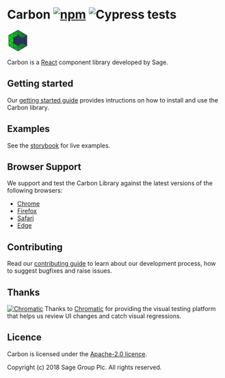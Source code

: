 # Carbon [![npm](https://img.shields.io/npm/v/carbon-react.svg)](https://www.npmjs.com/package/carbon-react) ![Cypress tests](https://github.com/Sage/carbon/workflows/Cypress%20tests/badge.svg)
<img src="https://raw.githubusercontent.com/Sage/carbon/master/logo/carbon-logo.png" width="50">

Carbon is a [React](https://facebook.github.io/react/) component library developed by Sage.

## Getting started
Our [getting started guide](docs/getting-started.md) provides intructions on how to install and use the Carbon library.

## Examples
See the [storybook](https://carbon.sage.com/) for live examples.

## Browser Support
We support and test the Carbon Library against the latest versions of the following browsers:
* [Chrome](https://www.google.com/chrome/)
* [Firefox](https://www.mozilla.org/firefox/)
* [Safari](https://www.apple.com/safari/)
* [Edge](https://www.microsoft.com/windows/microsoft-edge)

## Contributing
Read our [contributing guide](CONTRIBUTING.md) to learn about our development process, how to suggest bugfixes and raise issues.

## Thanks
<a href="https://www.chromatic.com/"><img src="https://user-images.githubusercontent.com/321738/84662277-e3db4f80-af1b-11ea-88f5-91d67a5e59f6.png" width="153" height="30" alt="Chromatic" /></a>
Thanks to [Chromatic](https://www.chromatic.com/) for providing the visual testing platform that helps us review UI changes and catch visual regressions.

## Licence
Carbon is licensed under the [Apache-2.0 licence](LICENSE).

Copyright (c) 2018 Sage Group Plc. All rights reserved.
